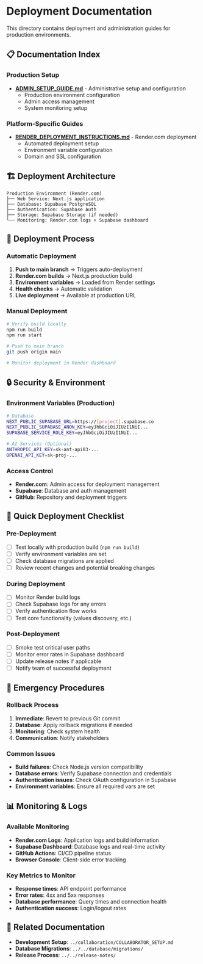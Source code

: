 # Deployment Documentation

This directory contains deployment and administration guides for production environments.

## 📋 Documentation Index

### Production Setup
- **[ADMIN_SETUP_GUIDE.md](./ADMIN_SETUP_GUIDE.md)** - Administrative setup and configuration
  - Production environment configuration
  - Admin access management
  - System monitoring setup

### Platform-Specific Guides
- **[RENDER_DEPLOYMENT_INSTRUCTIONS.md](./RENDER_DEPLOYMENT_INSTRUCTIONS.md)** - Render.com deployment
  - Automated deployment setup
  - Environment variable configuration
  - Domain and SSL configuration

## 🏗️ Deployment Architecture

```
Production Environment (Render.com)
├── Web Service: Next.js application
├── Database: Supabase PostgreSQL
├── Authentication: Supabase Auth
├── Storage: Supabase Storage (if needed)
└── Monitoring: Render.com logs + Supabase dashboard
```

## 🔄 Deployment Process

### Automatic Deployment
1. **Push to main branch** → Triggers auto-deployment
2. **Render.com builds** → Next.js production build
3. **Environment variables** → Loaded from Render settings
4. **Health checks** → Automatic validation
5. **Live deployment** → Available at production URL

### Manual Deployment
```bash
# Verify build locally
npm run build
npm run start

# Push to main branch
git push origin main

# Monitor deployment in Render dashboard
```

## 🔒 Security & Environment

### Environment Variables (Production)
```bash
# Database
NEXT_PUBLIC_SUPABASE_URL=https://[project].supabase.co
NEXT_PUBLIC_SUPABASE_ANON_KEY=eyJhbGciOiJIUzI1NiI...
SUPABASE_SERVICE_ROLE_KEY=eyJhbGciOiJIUzI1NiI...

# AI Services (Optional)
ANTHROPIC_API_KEY=sk-ant-api03-...
OPENAI_API_KEY=sk-proj-...
```

### Access Control
- **Render.com**: Admin access for deployment management
- **Supabase**: Database and auth management
- **GitHub**: Repository and deployment triggers

## 🏃 Quick Deployment Checklist

### Pre-Deployment
- [ ] Test locally with production build (`npm run build`)
- [ ] Verify environment variables are set
- [ ] Check database migrations are applied
- [ ] Review recent changes and potential breaking changes

### During Deployment
- [ ] Monitor Render build logs
- [ ] Check Supabase logs for any errors
- [ ] Verify authentication flow works
- [ ] Test core functionality (values discovery, etc.)

### Post-Deployment
- [ ] Smoke test critical user paths
- [ ] Monitor error rates in Supabase dashboard
- [ ] Update release notes if applicable
- [ ] Notify team of successful deployment

## 🚨 Emergency Procedures

### Rollback Process
1. **Immediate**: Revert to previous Git commit
2. **Database**: Apply rollback migrations if needed
3. **Monitoring**: Check system health
4. **Communication**: Notify stakeholders

### Common Issues
- **Build failures**: Check Node.js version compatibility
- **Database errors**: Verify Supabase connection and credentials
- **Authentication issues**: Check OAuth configuration in Supabase
- **Environment variables**: Ensure all required vars are set

## 📊 Monitoring & Logs

### Available Monitoring
- **Render.com Logs**: Application logs and build information
- **Supabase Dashboard**: Database logs and real-time activity
- **GitHub Actions**: CI/CD pipeline status
- **Browser Console**: Client-side error tracking

### Key Metrics to Monitor
- **Response times**: API endpoint performance
- **Error rates**: 4xx and 5xx responses
- **Database performance**: Query times and connection health
- **Authentication success**: Login/logout rates

## 🔗 Related Documentation

- **Development Setup**: `../collaboration/COLLABORATOR_SETUP.md`
- **Database Migrations**: `../../database/migrations/`
- **Release Process**: `../../release-notes/`